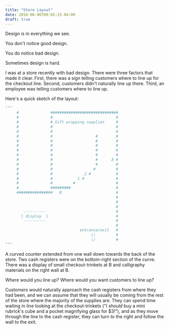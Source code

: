 ```yaml
---
title: "Store Layout"
date: 2018-06-06T09:02:23-04:00
draft: true
---
```



Design is in everything we see.

You don't notice good design.

You do notice bad design.

Sometimes design is hard.

I was at a store recently with bad design.  There were three factors that made it clear.  First, there was a sign telling customers where to line up for the checkout line.  Second, customers didn't naturally line up there.  Third, an employee was telling customers where to line up.

Here's a quick sketch of the layout:


```python
"""
     #              ##############################
     #              #                            #
     #              # Gift wrapping supplies     #
     #              #                            #
     #              #                            #
     #              #                   #        #
     #              #                   #        #
     #              #                   #        #
     #              #                   #        #
     #              #                   #        #
     #              #                   #      A #
     #              #                   #        #
     #              #                  #         #
     #              #              2 #           #
     #              #           1 #              #
     #              #         #                  #
     #              #########                    #
     ################   B                        #
                                                 #
                                                 #
                                                 #
        ----------                               #
       | display  |                              #
        ----------                               #
                                                 #
                                 entrance/exit   #
                                      ||         #
                                      \/         #
"""
```

A curved counter extended from one wall down towards the back of the store.  Two cash registers were on the bottom-right section of the curve.  There was a display of small checkout-trinkets at B and calligraphy materials on the right wall at B.

Where would you line up?  Where would you want customers to line up?

Customers would naturally approach the cash registers from where they had been, and we can assume that they will usually be coming from the rest of the store where the majority of the supplies are.  They can spend time waiting in line looking at the checkout-trinkets ("I _should_ buy a mini rubrick's cube and a pocket magnifying glass for $3!"), and as they move through the line to the cash register, they can turn to the right and follow the wall to the exit.


